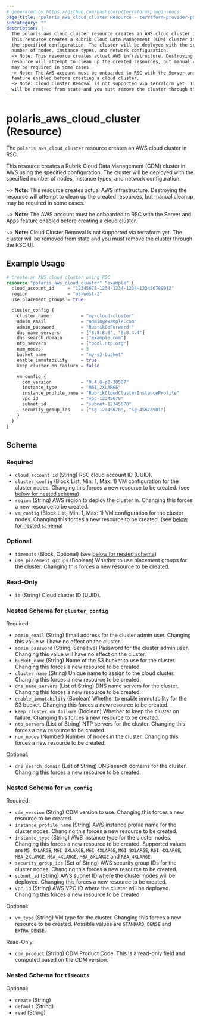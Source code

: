 ```yaml
---
# generated by https://github.com/hashicorp/terraform-plugin-docs
page_title: "polaris_aws_cloud_cluster Resource - terraform-provider-polaris"
subcategory: ""
description: |-
  The polaris_aws_cloud_cluster resource creates an AWS cloud cluster in RSC.
  This resource creates a Rubrik Cloud Data Management (CDM) cluster in AWS using
  the specified configuration. The cluster will be deployed with the specified
  number of nodes, instance types, and network configuration.
  ~> Note: This resource creates actual AWS infrastructure. Destroying the
  resource will attempt to clean up the created resources, but manual cleanup
  may be required in some cases.
  ~> Note: The AWS account must be onboarded to RSC with the Server and Apps
  feature enabled before creating a cloud cluster.
  ~> Note: Cloud Cluster Removal is not supported via terraform yet. The cluster
  will be removed from state and you must remove the cluster through the RSC UI.
---
```


# polaris_aws_cloud_cluster (Resource)

The `polaris_aws_cloud_cluster` resource creates an AWS cloud cluster in RSC.

This resource creates a Rubrik Cloud Data Management (CDM) cluster in AWS using
the specified configuration. The cluster will be deployed with the specified
number of nodes, instance types, and network configuration.

~> **Note:** This resource creates actual AWS infrastructure. Destroying the
   resource will attempt to clean up the created resources, but manual cleanup
   may be required in some cases.

~> **Note:** The AWS account must be onboarded to RSC with the Server and Apps
   feature enabled before creating a cloud cluster.

~> **Note:** Cloud Cluster Removal is not supported via terraform yet. The cluster
   will be removed from state and you must remove the cluster through the RSC UI.

## Example Usage

```terraform
# Create an AWS cloud cluster using RSC
resource "polaris_aws_cloud_cluster" "example" {
  cloud_account_id     = "12345678-1234-1234-1234-123456789012"
  region               = "us-west-2"
  use_placement_groups = true

  cluster_config {
    cluster_name            = "my-cloud-cluster"
    admin_email             = "admin@example.com"
    admin_password          = "RubrikGoForward!"
    dns_name_servers        = ["8.8.8.8", "8.8.4.4"]
    dns_search_domain       = ["example.com"]
    ntp_servers             = ["pool.ntp.org"]
    num_nodes               = 3
    bucket_name             = "my-s3-bucket"
    enable_immutability     = true
    keep_cluster_on_failure = false

    vm_config {
      cdm_version           = "9.4.0-p2-30507"
      instance_type         = "M6I_2XLARGE"
      instance_profile_name = "RubrikCloudClusterInstanceProfile"
      vpc_id                = "vpc-12345678"
      subnet_id             = "subnet-12345678"
      security_group_ids    = ["sg-12345678", "sg-45678901"]
    }
  }
}
```

<!-- schema generated by tfplugindocs -->
## Schema

### Required

- `cloud_account_id` (String) RSC cloud account ID (UUID).
- `cluster_config` (Block List, Min: 1, Max: 1) VM configuration for the cluster nodes. Changing this forces a new resource to be created. (see [below for nested schema](#nestedblock--cluster_config))
- `region` (String) AWS region to deploy the cluster in. Changing this forces a new resource to be created.
- `vm_config` (Block List, Min: 1, Max: 1) VM configuration for the cluster nodes. Changing this forces a new resource to be created. (see [below for nested schema](#nestedblock--vm_config))

### Optional

- `timeouts` (Block, Optional) (see [below for nested schema](#nestedblock--timeouts))
- `use_placement_groups` (Boolean) Whether to use placement groups for the cluster. Changing this forces a new resource to be created.

### Read-Only

- `id` (String) Cloud cluster ID (UUID).

<a id="nestedblock--cluster_config"></a>
### Nested Schema for `cluster_config`

Required:

- `admin_email` (String) Email address for the cluster admin user. Changing this value will have no effect on the cluster.
- `admin_password` (String, Sensitive) Password for the cluster admin user. Changing this value will have no effect on the cluster.
- `bucket_name` (String) Name of the S3 bucket to use for the cluster. Changing this forces a new resource to be created.
- `cluster_name` (String) Unique name to assign to the cloud cluster. Changing this forces a new resource to be created.
- `dns_name_servers` (List of String) DNS name servers for the cluster. Changing this forces a new resource to be created.
- `enable_immutability` (Boolean) Whether to enable immutability for the S3 bucket. Changing this forces a new resource to be created.
- `keep_cluster_on_failure` (Boolean) Whether to keep the cluster on failure. Changing this forces a new resource to be created.
- `ntp_servers` (List of String) NTP servers for the cluster. Changing this forces a new resource to be created.
- `num_nodes` (Number) Number of nodes in the cluster. Changing this forces a new resource to be created.

Optional:

- `dns_search_domain` (List of String) DNS search domains for the cluster. Changing this forces a new resource to be created.


<a id="nestedblock--vm_config"></a>
### Nested Schema for `vm_config`

Required:

- `cdm_version` (String) CDM version to use. Changing this forces a new resource to be created.
- `instance_profile_name` (String) AWS instance profile name for the cluster nodes. Changing this forces a new resource to be created.
- `instance_type` (String) AWS instance type for the cluster nodes. Changing this forces a new resource to be created. Supported values are `M5_4XLARGE`, `M6I_2XLARGE`, `M6I_4XLARGE`, `M6I_8XLARGE`, `R6I_4XLARGE`, `M6A_2XLARGE`, `M6A_4XLARGE`, `M6A_8XLARGE` and `R6A_4XLARGE`.
- `security_group_ids` (Set of String) AWS security group IDs for the cluster nodes. Changing this forces a new resource to be created.
- `subnet_id` (String) AWS subnet ID where the cluster nodes will be deployed. Changing this forces a new resource to be created.
- `vpc_id` (String) AWS VPC ID where the cluster will be deployed. Changing this forces a new resource to be created.

Optional:

- `vm_type` (String) VM type for the cluster. Changing this forces a new resource to be created. Possible values are `STANDARD`, `DENSE` and `EXTRA_DENSE`.

Read-Only:

- `cdm_product` (String) CDM Product Code. This is a read-only field and computed based on the CDM version.


<a id="nestedblock--timeouts"></a>
### Nested Schema for `timeouts`

Optional:

- `create` (String)
- `default` (String)
- `read` (String)
